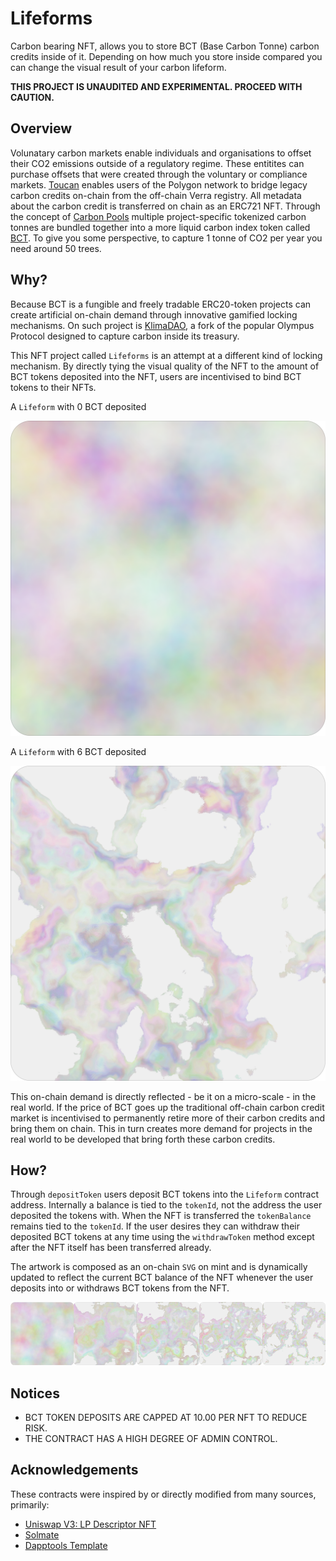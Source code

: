 # Lifeforms

Carbon bearing NFT, allows you to store BCT (Base Carbon Tonne) carbon credits inside of it. Depending on how much you store inside compared you can change the visual result of your carbon lifeform.

**THIS PROJECT IS UNAUDITED AND EXPERIMENTAL. PROCEED WITH CAUTION.**

## Overview

Volunatary carbon markets enable individuals and organisations to offset their CO2 emissions outside of a regulatory regime. These entitites can purchase offsets that were created through the voluntary or compliance markets. [Toucan](https://toucan.earth/) enables users of the Polygon network to bridge legacy carbon credits on-chain from the off-chain Verra registry. All metadata about the carbon credit is transferred on chain as an ERC721 NFT. Through the concept of [Carbon Pools](https://docs.toucan.earth/protocol/pool/pools) multiple project-specific tokenized carbon tonnes are bundled together into a more liquid carbon index token called [BCT](https://www.coingecko.com/en/coins/toucan-protocol-base-carbon-tonne). To give you some perspective, to capture 1 tonne of CO2 per year you need around 50 trees.

## Why?

Because BCT is a fungible and freely tradable ERC20-token projects can create artificial on-chain demand through innovative gamified locking mechanisms. On such project is [KlimaDAO](https://www.klimadao.finance/), a fork of the popular Olympus Protocol designed to capture carbon inside its treasury.

This NFT project called `Lifeforms` is an attempt at a different kind of locking mechanism. By directly tying the visual quality of the NFT to the amount of BCT tokens deposited into the NFT, users are incentivised to bind BCT tokens to their NFTs.

A `Lifeform` with 0 BCT deposited

![Lifeform 0 BCT](./assets/99-0.svg)

A `Lifeform` with 6 BCT deposited

![Lifeform 6 BCT](./assets/99-1500.svg)

This on-chain demand is directly reflected - be it on a micro-scale - in the real world. If the price of BCT goes up the traditional off-chain carbon credit market is incentivised to permanently retire more of their carbon credits and bring them on chain. This in turn creates more demand for projects in the real world to be developed that bring forth these carbon credits.

## How?

Through `depositToken` users deposit BCT tokens into the `Lifeform` contract address. Internally a balance is tied to the `tokenId`, not the address the user deposited the tokens with. When the NFT is transferred the `tokenBalance` remains tied to the `tokenId`. If the user desires they can withdraw their deposited BCT tokens at any time using the `withdrawToken` method except after the NFT itself has been transferred already.

The artwork is composed as an on-chain `SVG` on mint and is dynamically updated to reflect the current BCT balance of the NFT whenever the user deposits into or withdraws BCT tokens from the NFT.

![Lifeform progression](./assets/1.png)

## Notices

- BCT TOKEN DEPOSITS ARE CAPPED AT 10.00 PER NFT TO REDUCE RISK.
- THE CONTRACT HAS A HIGH DEGREE OF ADMIN CONTROL.

## Acknowledgements

These contracts were inspired by or directly modified from many sources, primarily:

- [Uniswap V3: LP Descriptor NFT](https://etherscan.io/address/0x91ae842a5ffd8d12023116943e72a606179294f3#code)
- [Solmate](https://github.com/Rari-Capital/solmate)
- [Dapptools Template](https://github.com/gakonst/dapptools-template)
